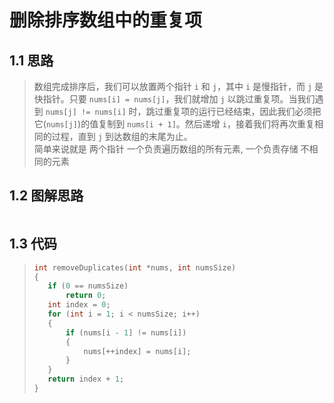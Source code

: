 # 删除排序数组中的重复项

## 1.1 思路
> 数组完成排序后，我们可以放置两个指针 `i` 和 `j`，其中 `i` 是慢指针，而 `j` 是快指针。只要 `nums[i] = nums[j]`，我们就增加 `j` 以跳过重复项。当我们遇到 `nums[j] != nums[i]` 时，跳过重复项的运行已经结束，因此我们必须把它(`nums[j]`)的值复制到 `nums[i + 1]`。然后递增 `i`，接着我们将再次重复相同的过程，直到 `j` 到达数组的末尾为止。  
> 简单来说就是 两个指针 一个负责遍历数组的所有元素, 一个负责存储 不相同的元素

## 1.2 图解思路
>```
>```

## 1.3 代码
>```c
>int removeDuplicates(int *nums, int numsSize)
>{
>    if (0 == numsSize)
>        return 0;
>    int index = 0;
>    for (int i = 1; i < numsSize; i++)
>    {
>        if (nums[i - 1] != nums[i])
>        {
>            nums[++index] = nums[i];
>        }
>    }
>    return index + 1;
>}
>```

